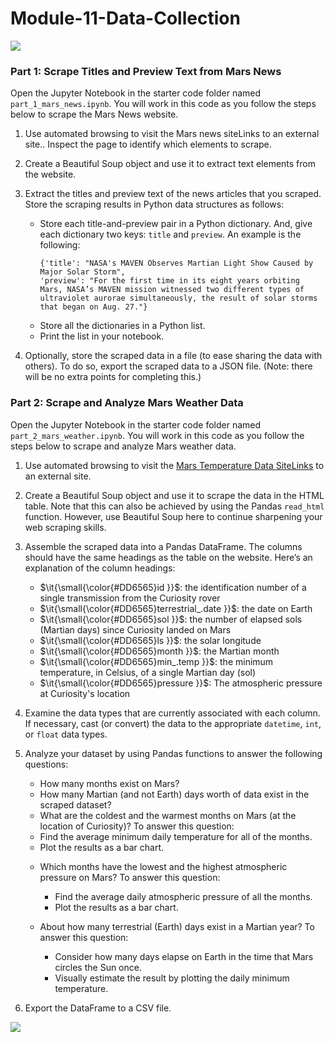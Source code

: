 # Module-11-Data-Collection
<img src="https://capsule-render.vercel.app/api?type=waving&color=BDBDC8&height=150&section=header" />

### Part 1: Scrape Titles and Preview Text from Mars News

Open the Jupyter Notebook in the starter code folder named `part_1_mars_news.ipynb`. You will work in this code as you follow the steps below to scrape the Mars News website.
  1. Use automated browsing to visit the Mars news siteLinks to an external site.. Inspect the page to identify which elements to scrape.
  2. Create a Beautiful Soup object and use it to extract text elements from the website.
  3. Extract the titles and preview text of the news articles that you scraped. Store the scraping results in Python data structures as follows:
     *  Store each title-and-preview pair in a Python dictionary. And, give each dictionary two keys: `title` and `preview`. An example is the following:
        ```
        {'title': "NASA's MAVEN Observes Martian Light Show Caused by Major Solar Storm",
        'preview': "For the first time in its eight years orbiting Mars, NASA’s MAVEN mission witnessed two different types of ultraviolet aurorae simultaneously, the result of solar storms that began on Aug. 27."}
     *  Store all the dictionaries in a Python list.
     *  Print the list in your notebook.
    
  4. Optionally, store the scraped data in a file (to ease sharing the data with others). To do so, export the scraped data to a JSON file. (Note: there will be no extra points for completing this.)

### Part 2: Scrape and Analyze Mars Weather Data

Open the Jupyter Notebook in the starter code folder named `part_2_mars_weather.ipynb`. You will work in this code as you follow the steps below to scrape and analyze Mars weather data.
  1.  Use automated browsing to visit the [Mars Temperature Data SiteLinks](https://static.bc-edx.com/data/web/mars_facts/temperature.html.) to an external site.
  2.  Create a Beautiful Soup object and use it to scrape the data in the HTML table. Note that this can also be achieved by using the Pandas `read_html` function. However, use Beautiful Soup here to continue sharpening your web scraping skills.
  3.  Assemble the scraped data into a Pandas DataFrame. The columns should have the same headings as the table on the website. Here’s an explanation of the column headings:
      -  <t>$\it{\small{\color{#DD6565}id }}$</t>: the identification number of a single transmission from the Curiosity rover
      -  <t>$\it{\small{\color{#DD6565}terrestrial_.date }}$</t>: the date on Earth
      -  <t>$\it{\small{\color{#DD6565}sol }}$</t>: the number of elapsed sols (Martian days) since Curiosity landed on Mars
      -  <t>$\it{\small{\color{#DD6565}ls }}$</t>: the solar longitude
      -  <t>$\it{\small{\color{#DD6565}month }}$</t>: the Martian month
      -  <t>$\it{\small{\color{#DD6565}min_.temp }}$</t>: the minimum temperature, in Celsius, of a single Martian day (sol)
      -  <t>$\it{\small{\color{#DD6565}pressure  }}$</t>: The atmospheric pressure at Curiosity's location
    
  4.  Examine the data types that are currently associated with each column. If necessary, cast (or convert) the data to the appropriate `datetime`, `int`, or `float` data types.
  5.  Analyze your dataset by using Pandas functions to answer the following questions:
       -  How many months exist on Mars?
       -  How many Martian (and not Earth) days worth of data exist in the scraped dataset?
       -  What are the coldest and the warmest months on Mars (at the location of Curiosity)? To answer this question:
         *  Find the average minimum daily temperature for all of the months.
         *  Plot the results as a bar chart.
    
       - Which months have the lowest and the highest atmospheric pressure on Mars? To answer this question:
         *  Find the average daily atmospheric pressure of all the months.
         *  Plot the results as a bar chart.
        
       - About how many terrestrial (Earth) days exist in a Martian year? To answer this question:
         *  Consider how many days elapse on Earth in the time that Mars circles the Sun once.
         *  Visually estimate the result by plotting the daily minimum temperature.
        
  6.  Export the DataFrame to a CSV file.
        
<img src="https://capsule-render.vercel.app/api?type=waving&color=BDBDC8&height=150&section=footer" />
